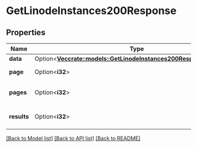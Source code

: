 # GetLinodeInstances200Response

## Properties

Name | Type | Description | Notes
------------ | ------------- | ------------- | -------------
**data** | Option<[**Vec<crate::models::GetLinodeInstances200ResponseDataInner>**](getLinodeInstances_200_response_data_inner.md)> |  | [optional]
**page** | Option<**i32**> | The current [page](/docs/api/#pagination). | [optional][readonly]
**pages** | Option<**i32**> | The total number of [pages](/docs/api/#pagination). | [optional][readonly]
**results** | Option<**i32**> | The total number of results. | [optional][readonly]

[[Back to Model list]](../README.md#documentation-for-models) [[Back to API list]](../README.md#documentation-for-api-endpoints) [[Back to README]](../README.md)


